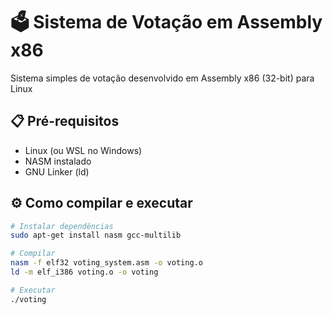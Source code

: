 # 🗳️ Sistema de Votação em Assembly x86

Sistema simples de votação desenvolvido em Assembly x86 (32-bit) para Linux

## 📋 Pré-requisitos
- Linux (ou WSL no Windows)
- NASM instalado
- GNU Linker (ld)

## ⚙️ Como compilar e executar

```bash
# Instalar dependências
sudo apt-get install nasm gcc-multilib

# Compilar
nasm -f elf32 voting_system.asm -o voting.o
ld -m elf_i386 voting.o -o voting

# Executar
./voting
